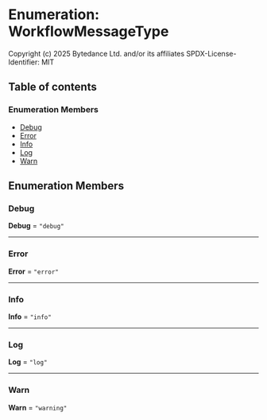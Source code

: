 # Enumeration: WorkflowMessageType

Copyright (c) 2025 Bytedance Ltd. and/or its affiliates
SPDX-License-Identifier: MIT

## Table of contents

### Enumeration Members

* [Debug](/auto-docs/interface/enums/WorkflowMessageType.md#debug)
* [Error](/auto-docs/interface/enums/WorkflowMessageType.md#error)
* [Info](/auto-docs/interface/enums/WorkflowMessageType.md#info)
* [Log](/auto-docs/interface/enums/WorkflowMessageType.md#log)
* [Warn](/auto-docs/interface/enums/WorkflowMessageType.md#warn)

## Enumeration Members

### Debug

**Debug** = `"debug"`

***

### Error

**Error** = `"error"`

***

### Info

**Info** = `"info"`

***

### Log

**Log** = `"log"`

***

### Warn

**Warn** = `"warning"`
